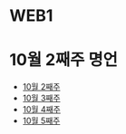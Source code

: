 
# WEB1
<html>
<body>
<h1>10월 2째주 명언</h1>
<ul>
<li><a href="11.html">10월 2째주</a></li>
<li><a href="10.html">10월 3째주</a></li>
<li><a href="11.html">10월 4째주</a></li>
<li><a href="12.html">10월 5째주</a></li>
</ul>
</body>
</html>
